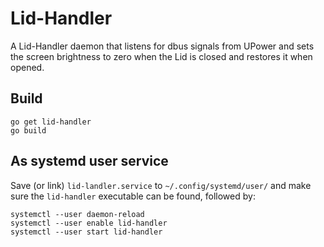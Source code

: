 # Lid-Handler

A Lid-Handler daemon that listens for dbus signals from UPower and sets the screen brightness to zero when the Lid is closed and restores it when opened.

## Build

```
go get lid-handler
go build
```

## As systemd user service

Save (or link) `lid-landler.service` to `~/.config/systemd/user/` and make sure the `lid-handler` executable can be found, followed by:

```
systemctl --user daemon-reload
systemctl --user enable lid-handler
systemctl --user start lid-handler
```
